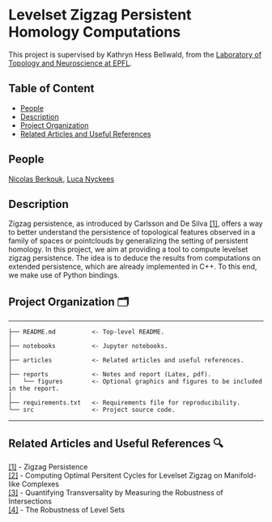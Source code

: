 
# Levelset Zigzag Persistent Homology Computations

This project is supervised by Kathryn Hess Bellwald, from the [Laboratory of Topology and Neuroscience at EPFL](https://www.epfl.ch/labs/hessbellwald-lab/).

## Table of Content

* [People](#people)
* [Description](#description)
* [Project Organization](#project-organization)
* [Related Articles and Useful References](#refs)

## People

[Nicolas Berkouk](https://people.epfl.ch/nicolas.berkouk),
[Luca Nyckees](https://people.epfl.ch/luca.nyckees)

## Description

Zigzag persistence, as introduced by Carlsson and De Silva [[1]](https://arxiv.org/abs/0812.0197), offers a way to better understand the persistence of topological features observed in a family of spaces or pointclouds by generalizing the setting of persistent homology. In this project, we aim at providing a tool to compute levelset zigzag persistence. The idea is to deduce the results from computations on extended persistence, which are already implemented in C++. To this end, we make use of Python bindings.

## Project Organization 🗂
------------

    ├── README.md          <- Top-level README.
    │
    ├── notebooks          <- Jupyter notebooks.
    │
    ├── articles           <- Related articles and useful references.
    │
    ├── reports            <- Notes and report (Latex, pdf).
    │   └── figures        <- Optional graphics and figures to be included in the report.
    │
    ├── requirements.txt   <- Requirements file for reproducibility.
    └── src                <- Project source code.
   
--------

## Related Articles and Useful References 🔍

[[1]](https://arxiv.org/abs/0812.0197) - Zigzag Persistence\
[[2]](https://arxiv.org/abs/2105.00518) - Computing Optimal Persitent Cycles for Levelset Zigzag on Manifold-like Complexes\
[[3]](https://arxiv.org/abs/0911.2142) - Quantifying Transversality by Measuring the Robustness of Intersections\
[[4]](https://www.mrzv.org/publications/robustness-levelsets/esa/) - The Robustness of Level Sets
